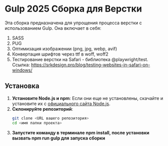 # Gulp 2025 Сборка для Верстки

Эта сборка предназначена для упрощения процесса верстки с использованием Gulp. Она включает в себя:

1. SASS
2. PUG
3. Оптимизация изображении (png, jpg, webp, avif)
4. Конвертация шрифтов через ttf в woff, woff2
5. Тестирование верстки на Safari - библиотека @playwright/test. Ссылка: https://srkdesign.pro/blog/testing-websites-in-safari-on-windows/

## Установка

1. **Установите Node.js и npm**: Если они еще не установлены, скачайте и установите их с [официального сайта Node.js](https://nodejs.org/).
2. **Склонируйте репозиторий**:
   ```bash
   git clone <URL вашего репозитория>
   cd <имя папки проекта>
3. **Запустите команду в терминале npm install, после установки вызвать npm run gulp для запуска сборки**
